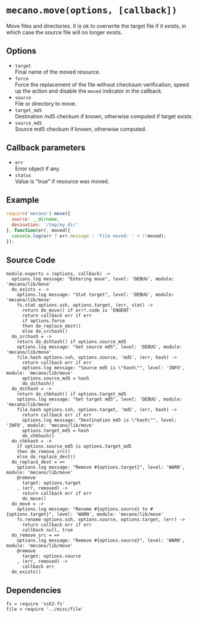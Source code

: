 
# `mecano.move(options, [callback])`

Move files and directories. It is ok to overwrite the target file if it
exists, in which case the source file will no longer exists.

## Options

*   `target`   
    Final name of the moved resource.   
*   `force`   
    Force the replacement of the file without checksum verification, speed up
    the action and disable the `moved` indicator in the callback.   
*   `source`   
    File or directory to move.   
*   `target_md5`   
    Destination md5 checkum if known, otherwise computed if target
    exists.   
*   `source_md5`   
    Source md5 checkum if known, otherwise computed.   

## Callback parameters

*   `err`   
    Error object if any.   
*   `status`   
    Value is "true" if resource was moved.   

## Example

```js
require('mecano').move({
  source: __dirname,
  desination: '/tmp/my_dir'
}, function(err, moved){
  console.log(err ? err.message : 'File moved: ' + !!moved);
});
```

## Source Code

    module.exports = (options, callback) ->
      options.log message: "Entering move", level: 'DEBUG', module: 'mecano/lib/move'
      do_exists = ->
        options.log message: "Stat target", level: 'DEBUG', module: 'mecano/lib/move'
        fs.stat options.ssh, options.target, (err, stat) ->
          return do_move() if err?.code is 'ENOENT'
          return callback err if err
          if options.force
          then do_replace_dest()
          else do_srchash()
      do_srchash = ->
        return do_dsthash() if options.source_md5
        options.log message: "Get source md5", level: 'DEBUG', module: 'mecano/lib/move'
        file.hash options.ssh, options.source, 'md5', (err, hash) ->
          return callback err if err
          options.log message: "Source md5 is \"hash\"", level: 'INFO', module: 'mecano/lib/move'
          options.source_md5 = hash
          do_dsthash()
      do_dsthash = ->
        return do_chkhash() if options.target_md5
        options.log message: "Get target md5", level: 'DEBUG', module: 'mecano/lib/move'
        file.hash options.ssh, options.target, 'md5', (err, hash) ->
          return callback err if err
          options.log message: "Destination md5 is \"hash\"", level: 'INFO', module: 'mecano/lib/move'
          options.target_md5 = hash
          do_chkhash()
      do_chkhash = ->
        if options.source_md5 is options.target_md5
        then do_remove_src()
        else do_replace_dest()
      do_replace_dest = =>
        options.log message: "Remove #{options.target}", level: 'WARN', module: 'mecano/lib/move'
        @remove
          target: options.target
        , (err, removed) ->
          return callback err if err
          do_move()
      do_move = ->
        options.log message: "Rename #{options.source} to #{options.target}", level: 'WARN', module: 'mecano/lib/move'
        fs.rename options.ssh, options.source, options.target, (err) ->
          return callback err if err
          callback null, true
      do_remove_src = =>
        options.log message: "Remove #{options.source}", level: 'WARN', module: 'mecano/lib/move'
        @remove
          target: options.source
        , (err, removed) ->
          callback err
      do_exists()

## Dependencies

    fs = require 'ssh2-fs'
    file = require '../misc/file'

